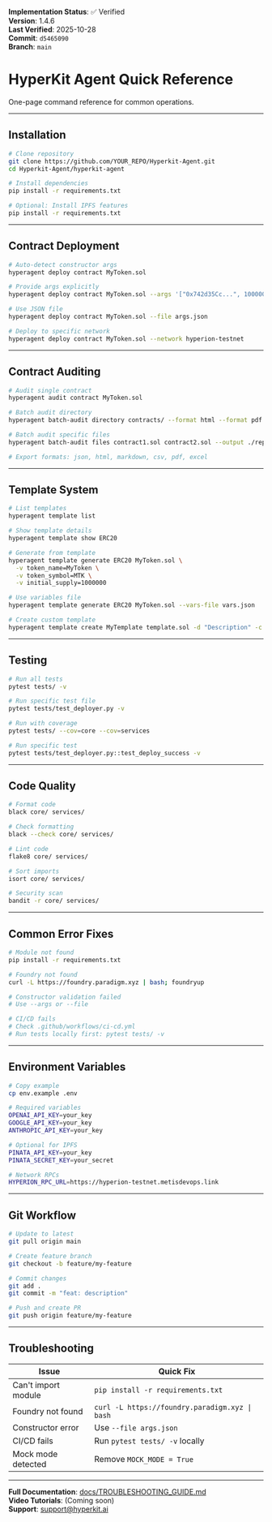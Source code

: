 <!-- AUDIT_BADGE_START -->
**Implementation Status**: ✅ Verified  
**Version**: 1.4.6  
**Last Verified**: 2025-10-28  
**Commit**: `d5465090`  
**Branch**: `main`  
<!-- AUDIT_BADGE_END -->

# HyperKit Agent Quick Reference

One-page command reference for common operations.

---

## Installation

```bash
# Clone repository
git clone https://github.com/YOUR_REPO/Hyperkit-Agent.git
cd Hyperkit-Agent/hyperkit-agent

# Install dependencies
pip install -r requirements.txt

# Optional: Install IPFS features
pip install -r requirements.txt
```

---

## Contract Deployment

```bash
# Auto-detect constructor args
hyperagent deploy contract MyToken.sol

# Provide args explicitly
hyperagent deploy contract MyToken.sol --args '["0x742d35Cc...", 1000000]'

# Use JSON file
hyperagent deploy contract MyToken.sol --file args.json

# Deploy to specific network
hyperagent deploy contract MyToken.sol --network hyperion-testnet
```

---

## Contract Auditing

```bash
# Audit single contract
hyperagent audit contract MyToken.sol

# Batch audit directory
hyperagent batch-audit directory contracts/ --format html --format pdf

# Batch audit specific files
hyperagent batch-audit files contract1.sol contract2.sol --output ./reports

# Export formats: json, html, markdown, csv, pdf, excel
```

---

## Template System

```bash
# List templates
hyperagent template list

# Show template details
hyperagent template show ERC20

# Generate from template
hyperagent template generate ERC20 MyToken.sol \
  -v token_name=MyToken \
  -v token_symbol=MTK \
  -v initial_supply=1000000

# Use variables file
hyperagent template generate ERC20 MyToken.sol --vars-file vars.json

# Create custom template
hyperagent template create MyTemplate template.sol -d "Description" -c tokens
```

---

## Testing

```bash
# Run all tests
pytest tests/ -v

# Run specific test file
pytest tests/test_deployer.py -v

# Run with coverage
pytest tests/ --cov=core --cov=services

# Run specific test
pytest tests/test_deployer.py::test_deploy_success -v
```

---

## Code Quality

```bash
# Format code
black core/ services/

# Check formatting
black --check core/ services/

# Lint code
flake8 core/ services/

# Sort imports
isort core/ services/

# Security scan
bandit -r core/ services/
```

---

## Common Error Fixes

```bash
# Module not found
pip install -r requirements.txt

# Foundry not found
curl -L https://foundry.paradigm.xyz | bash; foundryup

# Constructor validation failed
# Use --args or --file

# CI/CD fails
# Check .github/workflows/ci-cd.yml
# Run tests locally first: pytest tests/ -v
```

---

## Environment Variables

```bash
# Copy example
cp env.example .env

# Required variables
OPENAI_API_KEY=your_key
GOOGLE_API_KEY=your_key
ANTHROPIC_API_KEY=your_key

# Optional for IPFS
PINATA_API_KEY=your_key
PINATA_SECRET_KEY=your_secret

# Network RPCs
HYPERION_RPC_URL=https://hyperion-testnet.metisdevops.link
```

---

## Git Workflow

```bash
# Update to latest
git pull origin main

# Create feature branch
git checkout -b feature/my-feature

# Commit changes
git add .
git commit -m "feat: description"

# Push and create PR
git push origin feature/my-feature
```

---

## Troubleshooting

| Issue | Quick Fix |
|-------|-----------|
| Can't import module | `pip install -r requirements.txt` |
| Foundry not found | `curl -L https://foundry.paradigm.xyz \| bash` |
| Constructor error | Use `--file args.json` |
| CI/CD fails | Run `pytest tests/ -v` locally |
| Mock mode detected | Remove `MOCK_MODE = True` |

---

**Full Documentation**: [docs/TROUBLESHOOTING_GUIDE.md](TROUBLESHOOTING_GUIDE.md)  
**Video Tutorials**: (Coming soon)  
**Support**: support@hyperkit.ai

